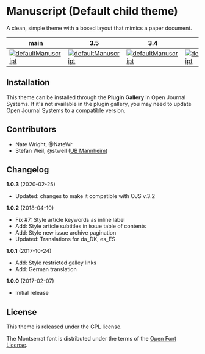 # Manuscript (Default child theme)

A clean, simple theme with a boxed layout that mimics a paper document.

| main                                                                                                                                                                       | 3.5                                                                                                                                                                                        | 3.4                                                                                                                                                                                        | 3.3                                                                                                                                                                                        |
|----------------------------------------------------------------------------------------------------------------------------------------------------------------------------|--------------------------------------------------------------------------------------------------------------------------------------------------------------------------------------------|--------------------------------------------------------------------------------------------------------------------------------------------------------------------------------------------|--------------------------------------------------------------------------------------------------------------------------------------------------------------------------------------------|
| [![defaultManuscript](https://github.com/pkp/defaultManuscript/actions/workflows/main.yml/badge.svg)](https://github.com/pkp/defaultManuscript/actions/workflows/main.yml) | [![defaultManuscript](https://github.com/pkp/defaultManuscript/actions/workflows/stable-3_5_0.yml/badge.svg)](https://github.com/pkp/defaultManuscript/actions/workflows/stable-3_4_0.yml) | [![defaultManuscript](https://github.com/pkp/defaultManuscript/actions/workflows/stable-3_4_0.yml/badge.svg)](https://github.com/pkp/defaultManuscript/actions/workflows/stable-3_4_0.yml) | [![defaultManuscript](https://github.com/pkp/defaultManuscript/actions/workflows/stable-3_3_0.yml/badge.svg)](https://github.com/pkp/defaultManuscript/actions/workflows/stable-3_3_0.yml) | 

## Installation

This theme can be installed through the **Plugin Gallery** in Open Journal Systems. If it's not available in the plugin gallery, you may need to update Open Journal Systems to a compatible version.

## Contributors

* Nate Wright, @NateWr
* Stefan Weil, @stweil ([UB Mannheim](https://www.bib.uni-mannheim.de/))

## Changelog

**1.0.3** (2020-02-25)
* Updated: changes to make it compatible with OJS v.3.2

**1.0.2** (2018-04-10)
* Fix #7: Style article keywords as inline label
* Add: Style article subtitles in issue table of contents
* Add: Style new issue archive pagination
* Updated: Translations for da_DK, es_ES

**1.0.1** (2017-10-24)
* Add: Style restricted galley links
* Add: German translation

**1.0.0** (2017-02-07)
* Initial release

## License

This theme is released under the GPL license.

The Montserrat font is distributed under the terms of the [Open Font License](https://scripts.sil.org/cms/scripts/page.php?site_id=nrsi&id=OFL).
